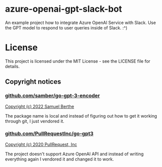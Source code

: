 # azure-openai-gpt-slack-bot

An example project how to integrate Azure OpenAI Service with Slack. Use the GPT model to respond to user queries inside of Slack. :^)

# License

This project is licensed under the MIT License - see the LICENSE file for details.

## Copyright notices

### [github.com/samber/go-gpt-3-encoder](https://github.com/samber/go-gpt-3-encoder)

[Copyright (c) 2022 Samuel Berthe](internal/tokenizer/LICENSE)

The package name is local and instead of figuring out how to get it working through git, I just vendored it.

### [github.com/PullRequestInc/go-gpt3](https://github.com/PullRequestInc/go-gpt3)

[Copyright (c) 2020 PullRequest, Inc](internal/gpt3/LICENSE)

The project doesn't support Azure OpenAI API and instead of writing everything again I vendored it and changed it to work.
